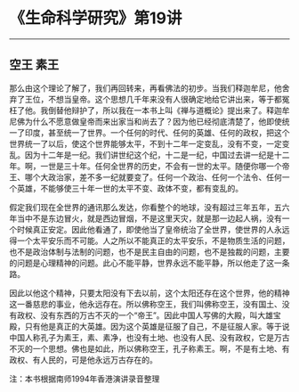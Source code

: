 # 《生命科学研究》第19讲

------

## 空王 素王

那么由这个理论了解了，我们再回转来，再看佛法的初步。当我们释迦牟尼，他舍弃了王位，不想当皇帝。这个思想几千年来没有人很确定地给它讲出来，等于都冤枉了他。我倒替他辩护了，所以我在一本书上叫《禅与道概论》提出来了。释迦牟尼佛为什么不愿意做皇帝而来出家当和尚去了？因为他已经彻底清楚了，他即使统一了印度，甚至统一了世界。一个任何的时代、任何的英雄、任何的政权，把这个世界统一了以后，使这个世界能够太平，不到十二年一定变乱，没有不变，一定变乱。因为十二年是一纪。我们讲世纪这个纪，十二是一纪，中国过去讲一纪是十二年。啊，一世是三十年。任何全世界的历史，不会有一世的太平。随便你哪一个帝王、哪个大政治家，差不多一纪就要变了。任何一个政治、任何一个法令、任何一个英雄，不能够使三十年一世的太平不变、政体不变，都有变乱的。

假定我们现在全世界的通讯那么发达，你看整个的地球，没有超过三年五年，五六年当中不是东边冒火，就是西边冒烟，不是这里天灾，就是那一边起人祸，没有一个时候真正安定。因此他看通了，即使他当了皇帝统治了全世界，使世界的人永远得一个太平安乐而不可能。人之所以不能真正的太平安乐，不是物质生活的问题，也不是政治体制与法制的问题，也不是民主自由的问题，也不是独裁的问题，主要的问题是心理精神的问题。此心不能平静，世界永远不能平静，所以他走了这一条路。

因此以他这个精神，只要太阳没有下去以前，这个太阳还存在这个世界，他的精神这一番慈悲的事业，他永远存在。所以佛称空王，我们叫佛称空王，没有国土、没有政权、没有东西的万古不灭的一个“帝王”。因此中国人写佛的大殿，叫大雄宝殿，只有他是真正的大英雄。因为这个英雄是征服了自己，不是征服人家。等于说中国人称孔子为素王，素、素净，也没有土地、也没有人民、没有政权，它是万古不灭的一个思想。佛也是如此，所以佛称空王，孔子称素王。啊，不是有土地、有政权、有人民的，可是他永远万古存在的。

注：本书根据南师1994年香港演讲录音整理

